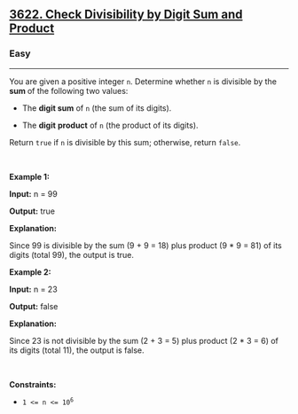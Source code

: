 <h2><a href="https://leetcode.com/problems/check-divisibility-by-digit-sum-and-product/">3622. Check Divisibility by Digit Sum and Product</a></h2><h3>Easy</h3><hr><p>You are given a positive integer <code>n</code>. Determine whether <code>n</code> is divisible by the <strong>sum </strong>of the following two values:</p>

<ul>
	<li>
	<p>The <strong>digit sum</strong> of <code>n</code> (the sum of its digits).</p>
	</li>
	<li>
	<p>The <strong>digit</strong> <strong>product</strong> of <code>n</code> (the product of its digits).</p>
	</li>
</ul>

<p>Return <code>true</code> if <code>n</code> is divisible by this sum; otherwise, return <code>false</code>.</p>

<p>&nbsp;</p>
<p><strong class="example">Example 1:</strong></p>

<div class="example-block">
<p><strong>Input:</strong> <span class="example-io">n = 99</span></p>

<p><strong>Output:</strong> <span class="example-io">true</span></p>

<p><strong>Explanation:</strong></p>

<p>Since 99 is divisible by the sum (9 + 9 = 18) plus product (9 * 9 = 81) of its digits (total 99), the output is true.</p>
</div>

<p><strong class="example">Example 2:</strong></p>

<div class="example-block">
<p><strong>Input:</strong> <span class="example-io">n = 23</span></p>

<p><strong>Output:</strong> <span class="example-io">false</span></p>

<p><strong>Explanation:</strong></p>

<p>Since 23 is not divisible by the sum (2 + 3 = 5) plus product (2 * 3 = 6) of its digits (total 11), the output is false.</p>
</div>

<p>&nbsp;</p>
<p><strong>Constraints:</strong></p>

<ul>
	<li><code>1 &lt;= n &lt;= 10<sup>6</sup></code></li>
</ul>
